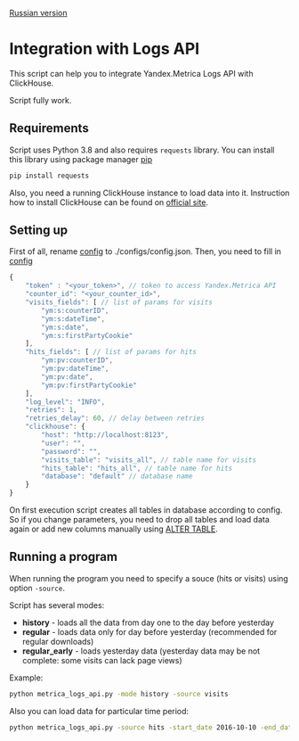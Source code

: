 [Russian version](README_RU.md)

# Integration with Logs API
This script can help you to integrate Yandex.Metrica Logs API with ClickHouse.

Script fully work.

## Requirements
Script uses Python 3.8 and also requires `requests` library. You can install this library using package manager [pip](https://pip.pypa.io/en/stable/installing/)
```bash
pip install requests
```

Also, you need a running ClickHouse instance to load data into it. Instruction how to install ClickHouse can be found on [official site](https://clickhouse.yandex/).

## Setting up
First of all, rename [config](./configs/config.json.example) to ./configs/config.json.
Then, you need to fill in [config](./configs/config.json)
```javascript
{
	"token" : "<your_token>", // token to access Yandex.Metrica API
	"counter_id": "<your_counter_id>",
	"visits_fields": [ // list of params for visits
	    "ym:s:counterID",
	    "ym:s:dateTime",
	    "ym:s:date",
	    "ym:s:firstPartyCookie"
	],
	"hits_fields": [ // list of params for hits
	    "ym:pv:counterID",
	    "ym:pv:dateTime",
	    "ym:pv:date",
	    "ym:pv:firstPartyCookie"
	],
	"log_level": "INFO", 
	"retries": 1, 
	"retries_delay": 60, // delay between retries
	"clickhouse": {
		"host": "http://localhost:8123", 
		"user": "", 
		"password": "",
		"visits_table": "visits_all", // table name for visits
		"hits_table": "hits_all", // table name for hits
		"database": "default" // database name
	}
}
```

On first execution script creates all tables in database according to config. So if you change parameters, you need to drop all tables and load data again or add new columns manually using [ALTER TABLE](https://clickhouse.yandex/reference_ru.html#ALTER).

## Running a program

When running the program you need to specify a souce (hits or visits) using option `-source`.

Script has several modes:
 * __history__ - loads all the data from day one to the day before yesterday
 * __regular__ - loads data only for day before yesterday (recommended for regular downloads)
 * __regular_early__ - loads yesterday data (yesterday data may be not complete: some visits can lack page views)
 
Example:
```bash
python metrica_logs_api.py -mode history -source visits
```

Also you can load data for particular time period:
```bash
python metrica_logs_api.py -source hits -start_date 2016-10-10 -end_date 2016-10-18
```
